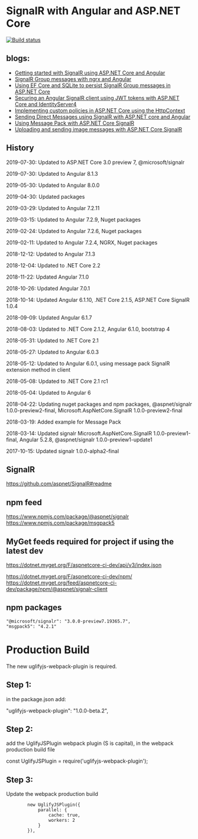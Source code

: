 # SignalR with Angular and ASP.NET Core

[![Build status](https://ci.appveyor.com/api/projects/status/9si04k3e5x2ksrj4?svg=true)](https://ci.appveyor.com/project/damienbod/aspnetcoreangularsignalr)


## blogs:

<ul>	
	
<li><a href="https://damienbod.com/2017/09/12/getting-started-with-signalr-using-asp-net-core-and-angular/">Getting started with SignalR using ASP.NET Core and Angular</a></li>
<li><a href="https://damienbod.com/2017/09/18/signalr-group-messages-with-ngrx-and-angular/">SignalR Group messages with ngrx and Angular</a></li>
<li><a href="https://damienbod.com/2017/09/29/using-ef-core-and-sqlite-to-persist-signalr-group-messages-in-asp-net-core/">Using EF Core and SQLite to persist SignalR Group messages in ASP.NET Core</a></li>
<li><a href="https://damienbod.com/2017/10/16/securing-an-angular-signalr-client-using-jwt-tokens-with-asp-net-core-and-identityserver4/">Securing an Angular SignalR client using JWT tokens with ASP.NET Core and IdentityServer4</a></li>
<li><a href="https://damienbod.com/2017/10/23/implementing-custom-policies-in-asp-net-core-using-the-httpcontext/">Implementing custom policies in ASP.NET Core using the HttpContext</a></li>
<li><a href="https://damienbod.com/2017/12/05/sending-direct-messages-using-signalr-with-asp-net-core-and-angular/">Sending Direct Messages using SignalR with ASP.NET core and Angular</a> </li>
<li><a href="https://damienbod.com/2018/03/19/using-message-pack-with-asp-net-core-signalr/">Using Message Pack with ASP.NET Core SignalR</a> </li>
<li><a href="https://damienbod.com/2018/05/13/uploading-and-sending-image-messages-with-asp-net-core-signalr/">Uploading and sending image messages with ASP.NET Core SignalR</a></li>
</ul>

## History

2019-07-30: Updated to ASP.NET Core 3.0 preview 7, @microsoft/signalr

2019-07-30: Updated to Angular 8.1.3

2019-05-30: Updated to Angular 8.0.0

2019-04-30: Updated packages

2019-03-29: Updated to Angular 7.2.11

2019-03-15: Updated to Angular 7.2.9, Nuget packages

2019-02-24: Updated to Angular 7.2.6, Nuget packages

2019-02-11: Updated to Angular 7.2.4, NGRX, Nuget packages

2018-12-12: Updated to Angular 7.1.3

2018-12-04: Updated to .NET Core 2.2

2018-11-22: Updated  Angular 7.1.0

2018-10-26: Updated  Angular 7.0.1

2018-10-14: Updated  Angular 6.1.10, .NET Core 2.1.5, ASP.NET Core SignalR 1.0.4

2018-09-09: Updated  Angular 6.1.7

2018-08-03: Updated to .NET Core 2.1.2, Angular 6.1.0, bootstrap 4

2018-05-31: Updated to .NET Core 2.1

2018-05-27: Updated to Angular 6.0.3

2018-05-12: Updated to Angular 6.0.1, using message pack SignalR extension method in client

2018-05-08: Updated to .NET Core 2.1 rc1

2018-05-04: Updated to Angular 6

2018-04-22: Updating nuget packages and npm packages, @aspnet/signalr 1.0.0-preview2-final, Microsoft.AspNetCore.SignalR 1.0.0-preview2-final

2018-03-19: Added example for Message Pack

2018-03-14: Updated signalr Microsoft.AspNetCore.SignalR 1.0.0-preview1-final, Angular 5.2.8, @aspnet/signalr 1.0.0-preview1-update1

2017-10-15: Updated signalr 1.0.0-alpha2-final

## SignalR

https://github.com/aspnet/SignalR#readme

## npm feed

https://www.npmjs.com/package/@aspnet/signalr
https://www.npmjs.com/package/msgpack5

## MyGet feeds required for project if using the latest dev

https://dotnet.myget.org/F/aspnetcore-ci-dev/api/v3/index.json

https://dotnet.myget.org/F/aspnetcore-ci-dev/npm/
https://dotnet.myget.org/feed/aspnetcore-ci-dev/package/npm/@aspnet/signalr-client

## npm packages

	"@microsoft/signalr": "3.0.0-preview7.19365.7",
	"msgpack5": "4.2.1"


# Production Build

The new uglifyjs-webpack-plugin is required.

## Step 1: 
in the package.json add:

"uglifyjs-webpack-plugin": "1.0.0-beta.2",

## Step 2: 

add the UglifyJSPlugin webpack plugin (S is capital), in the webpack production build file

const UglifyJSPlugin = require('uglifyjs-webpack-plugin');

## Step 3: 

Update the webpack production build

```
        new UglifyJSPlugin({
            parallel: {
                cache: true,
                workers: 2
            }
        }),
```
